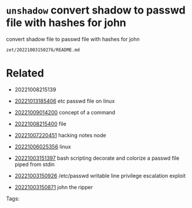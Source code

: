 # `unshadow` convert shadow to passwd file with hashes for john
convert shadow file to passwd file with hashes for john

` zet/20221003150276/README.md `

# Related

- 20221008215139

- [20221013185406](/zet/20221013185406/README.md) etc passwd file on linux
- [20221009014200](/zet/20221009014200/README.md) concept of a command
- [20221008215400](/zet/20221008215400/README.md) file
- [20221007220451](/zet/20221007220451/README.md) hacking notes node
- [20221006025356](/zet/20221006025356/README.md) linux
- [20221003151397](/zet/20221003151397/README.md) bash scripting decorate and colorize a passwd file piped from stdin
- [20221003150926](/zet/20221003150926/README.md) /etc/passwd writable line privilege escalation exploit
- [20221003150871](/zet/20221003150871/README.md) john the ripper

Tags:

    

